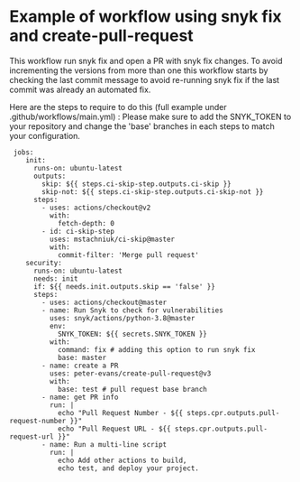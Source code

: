 # Example of workflow using snyk fix and create-pull-request

This workflow run snyk fix and open a PR with snyk fix changes.
To avoid incrementing the versions from more than one this workflow starts by checking the last commit message to avoid re-running snyk fix if the last commit was already an automated fix.

Here are the steps to require to do this (full example under .github/workflows/main.yml) :
Please make sure to add the SNYK_TOKEN to your repository and change the 'base' branches in each steps to match your configuration.

     jobs:
        init:
          runs-on: ubuntu-latest
          outputs:
            skip: ${{ steps.ci-skip-step.outputs.ci-skip }}
            skip-not: ${{ steps.ci-skip-step.outputs.ci-skip-not }}
          steps:
            - uses: actions/checkout@v2
              with:
                fetch-depth: 0
            - id: ci-skip-step
              uses: mstachniuk/ci-skip@master
              with:
                commit-filter: 'Merge pull request'
        security:
          runs-on: ubuntu-latest
          needs: init
          if: ${{ needs.init.outputs.skip == 'false' }}
          steps:
            - uses: actions/checkout@master
            - name: Run Snyk to check for vulnerabilities
              uses: snyk/actions/python-3.8@master
              env:
                SNYK_TOKEN: ${{ secrets.SNYK_TOKEN }}
              with: 
                command: fix # adding this option to run snyk fix
                base: master    
            - name: create a PR
              uses: peter-evans/create-pull-request@v3
              with:
                base: test # pull request base branch
            - name: get PR info
              run: |
                echo "Pull Request Number - ${{ steps.cpr.outputs.pull-request-number }}"
                echo "Pull Request URL - ${{ steps.cpr.outputs.pull-request-url }}"      
            - name: Run a multi-line script
              run: |
                echo Add other actions to build,
                echo test, and deploy your project.
